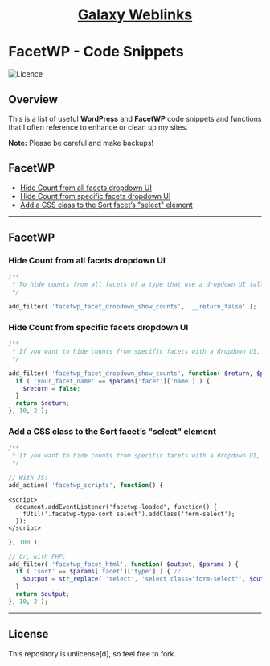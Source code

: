 <div align="center"><h1><a href="https://www.galaxyweblinks.com/" target="_blank">Galaxy Weblinks</a></h1></div>

# FacetWP - Code Snippets

![Licence](https://img.shields.io/badge/Unlicense-red)

## Overview

This is a list of useful **WordPress** and **FacetWP** code snippets and functions that I often reference to enhance or clean up my sites. 

**Note:** Please be careful and make backups!

## FacetWP

- [Hide Count from all facets dropdown UI](#hide-count-from-all-facets-dropdown-ui)
- [Hide Count from specific facets dropdown UI](#hide-count-from-specific-facets-dropdown-ui)
- [Add a CSS class to the Sort facet’s "select" element](#add-a-css-class-to-the-sort-facets-select-element)

---

## FacetWP

### Hide Count from all facets dropdown UI

```php
/**
 * To hide counts from all facets of a type that use a dropdown UI (all Dropdown facets, fSelect facets, Hierarchy Select facets, and Range List facets (in dropdown or fSelect UI mode)), add the following to your theme’s functions.php:
 */

add_filter( 'facetwp_facet_dropdown_show_counts', '__return_false' );

```

### Hide Count from specific facets dropdown UI

```php
/**
 * If you want to hide counts from specific facets with a dropdown UI, then use this, add the following to your theme’s functions.php:
 */

add_filter( 'facetwp_facet_dropdown_show_counts', function( $return, $params ) {
  if ( 'your_facet_name' == $params['facet']['name'] ) {
    $return = false;
  }
  return $return;
}, 10, 2 );

```

### Add a CSS class to the Sort facet’s "select" element

```php
/**
 * If you want to hide counts from specific facets with a dropdown UI, then use this, add the following to your theme’s functions.php:
 */

// With JS:
add_action( 'facetwp_scripts', function() {
```
    <script>
      document.addEventListener('facetwp-loaded', function() {
        fUtil('.facetwp-type-sort select').addClass('form-select');
      });
    </script>
```php
}, 100 );

// Or, with PHP:
add_filter( 'facetwp_facet_html', function( $output, $params ) {
  if ( 'sort' == $params['facet']['type'] ) { //
    $output = str_replace( 'select', 'select class="form-select"', $output );
  }
  return $output;
}, 10, 2 );

```

---

## License

This repository is unlicense[d], so feel free to fork.
